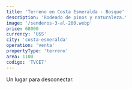 ```yaml
---
title: 'Terreno en Costa Esmeralda - Bosque'
description: 'Rodeado de pinos y naturaleza.'
image: '/senderos-3-al-200.webp'
price: 68000
currency: 'U$S'
city: 'costa-esmeralda'
operation: 'venta'
propertyType: 'terreno'
area: 1100
codigo: 'TVCE7'
---
```


Un lugar para desconectar.
